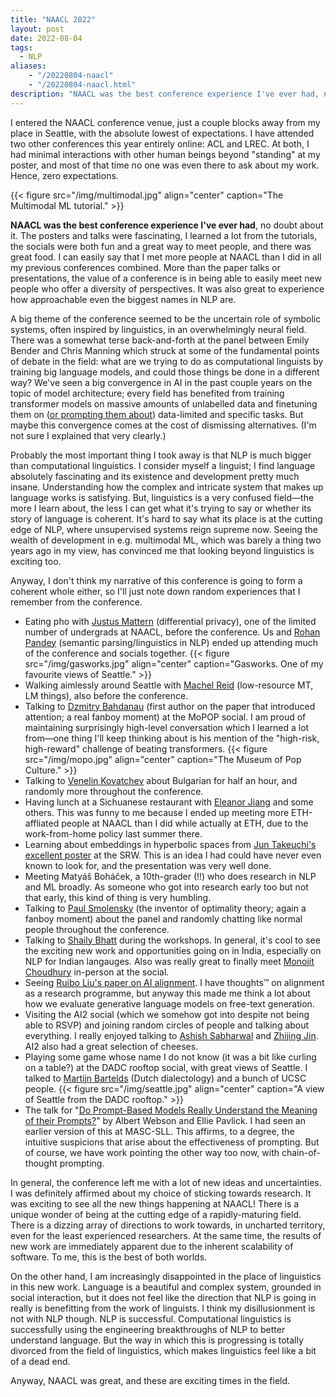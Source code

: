 ```yaml
---
title: "NAACL 2022"
layout: post
date: 2022-08-04
tags:
  - NLP
aliases:
    - "/20220804-naacl"
    - "/20220804-naacl.html"
description: "NAACL was the best conference experience I've ever had, no doubt about it."
---
```


I entered the NAACL conference venue, just a couple blocks away from my
place in Seattle, with the absolute lowest of expectations. I have
attended two other conferences this year entirely online: ACL and LREC.
At both, I had minimal interactions with other human beings beyond
"standing" at my poster, and most of that time no one was even there to
ask about my work. Hence, zero expectations.

{{< figure src="/img/multimodal.jpg" align="center" caption="The Multimodal ML tutorial." >}}

**NAACL was the best conference experience I've ever had**, no doubt
about it. The posters and talks were fascinating, I learned a lot from
the tutorials, the socials were both fun and a great way to meet people,
and there was great food. I can easily say that I met more people at
NAACL than I did in all my previous conferences combined. More than the
paper talks or presentations, the value of a conference is in being able
to easily meet new people who offer a diversity of perspectives. It was
also great to experience how approachable even the biggest names in NLP
are.

A big theme of the conference seemed to be the uncertain role of
symbolic systems, often inspired by linguistics, in an overwhelmingly
neural field. There was a somewhat terse back-and-forth at the panel
between Emily Bender and Chris Manning which struck at some of the
fundamental points of debate in the field: what are we trying to do as
computational linguists by training big language models, and could those
things be done in a different way? We've seen a big convergence in AI in
the past couple years on the topic of model architecture; every field
has benefited from training transformer models on massive amounts of
unlabelled data and finetuning them on ([or prompting them
about](https://arxiv.org/abs/2205.11916)) data-limited and specific
tasks. But maybe this convergence comes at the cost of dismissing
alternatives. (I'm not sure I explained that very clearly.)

Probably the most important thing I took away is that NLP is much bigger
than computational linguistics. I consider myself a linguist; I find
language absolutely fascinating and its existence and development pretty
much insane. Understanding how the complex and intricate system that
makes up language works is satisfying. But, linguistics is a very
confused field—the more I learn about, the less I can get what it's
trying to say or whether its story of language is coherent. It's hard to
say what its place is at the cutting edge of NLP, where unsupervised
systems reign supreme now. Seeing the wealth of development in e.g.
multimodal ML, which was barely a thing two years ago in my view, has
convinced me that looking beyond linguistics is exciting too.

Anyway, I don't think my narrative of this conference is going to form a
coherent whole either, so I'll just note down random experiences that I
remember from the conference.

-   Eating pho with [Justus Mattern](https://justusmattern.github.io)
    (differential privacy), one of the limited number of undergrads at
    NAACL, before the conference. Us and [Rohan
    Pandey](https://rpandey.tech) (semantic parsing/linguistics in NLP)
    ended up attending much of the conference and socials together.
    {{< figure src="/img/gasworks.jpg" align="center" caption="Gasworks. One of my favourite views of Seattle." >}}
-   Walking aimlessly around Seattle with [Machel
    Reid](https://machelreid.github.io) (low-resource MT, LM things),
    also before the conference.
-   Talking to [Dzmitry Bahdanau](http://rizar.github.io) (first author
    on the paper that introduced attention; a real fanboy moment) at the
    MoPOP social. I am proud of maintaining surprisingly high-level
    conversation which I learned a lot from—one thing I'll keep thinking
    about is his mention of the "high-risk, high-reward" challenge of
    beating transformers.
    {{< figure src="/img/mopo.jpg" align="center" caption="The Museum of Pop Culture." >}}
-   Talking to [Venelin Kovatchev](http://vkovatchev.com) about
    Bulgarian for half an hour, and randomly more throughout the
    conference.
-   Having lunch at a Sichuanese restaurant with [Eleanor
    Jiang](https://www.elejiang.me) and some others. This was funny to
    me because I ended up meeting more ETH-affliated people at NAACL
    than I did while actually at ETH, due to the work-from-home policy
    last summer there.
-   Learning about embeddings in hyperbolic spaces from [Jun Takeuchi's
    excellent poster](https://aclanthology.org/2022.naacl-srw.27/) at
    the SRW. This is an idea I had could have never even known to look
    for, and the presentation was very well done.
-   Meeting Matyáš Boháček, a 10th-grader (!!) who does research in NLP
    and ML broadly. As someone who got into research early too but not
    that early, this kind of thing is very humbling.
-   Talking to [Paul
    Smolensky](https://en.wikipedia.org/wiki/Paul_Smolensky) (the
    inventor of optimality theory; again a fanboy moment) about the
    panel and randomly chatting like normal people throughout the
    conference.
-   Talking to [Shaily
    Bhatt](https://sites.google.com/view/shailybhatt/) during the
    workshops. In general, it's cool to see the exciting new work and
    opportunities going on in India, especially on NLP for Indian
    langauges. Also was really great to finally meet [Monojit
    Choudhury](https://www.microsoft.com/en-us/research/people/monojitc/)
    in-person at the social.
-   Seeing [Ruibo Liu's paper on AI
    alignment](https://aclanthology.org/2022.findings-naacl.18/). I have
    thoughts™ on alignment as a research programme, but anyway this made
    me think a lot about how we evaluate generative language models on
    free-text generation.
-   Visiting the AI2 social (which we somehow got into despite not being
    able to RSVP) and joining random circles of people and talking about
    everything. I really enjoyed talking to [Ashish
    Sabharwal](https://allenai.org/team/ashishs) and [Zhijing
    Jin](https://zhijing-jin.com/fantasy). AI2 also had a great
    selection of cheeses.
-   Playing some game whose name I do not know (it was a bit like
    curling on a table?) at the DADC rooftop social, with great views of
    Seattle. I talked to [Martijn Bartelds](https://martijnbartelds.nl)
    (Dutch dialectology) and a bunch of UCSC people.
    {{< figure src="/img/seattle.jpg" align="center" caption="A view of Seattle from the DADC rooftop." >}}
-   The talk for "[Do Prompt-Based Models Really Understand the Meaning
    of their Prompts?](https://arxiv.org/abs/2109.01247)" by Albert
    Webson and Ellie Pavlick. I had seen an earlier version of this at
    MASC-SLL. This affirms, to a degree, the intuitive suspicions that
    arise about the effectiveness of prompting. But of course, we have
    work pointing the other way too now, with chain-of-thought
    prompting.

In general, the conference left me with a lot of new ideas and
uncertainties. I was definitely affirmed about my choice of sticking
towards research. It was exciting to see all the new things happening at
NAACL! There is a unique wonder of being at the cutting edge of a
rapidly-maturing field. There is a dizzing array of directions to work
towards, in uncharted territory, even for the least experienced
researchers. At the same time, the results of new work are immediately
apparent due to the inherent scalability of software. To me, this is the
best of both worlds.

On the other hand, I am increasingly disappointed in the place of
linguistics in this new work. Language is a beautiful and complex
system, grounded in social interaction, but it does not feel like the
direction that NLP is going in really is benefitting from the work of
linguists. I think my disillusionment is not with NLP though. NLP is
successful. Computational linguistics is successfully using the
engineering breakthroughs of NLP to better understand language. But the
way in which this is progressing is totally divorced from the field of
linguistics, which makes linguistics feel like a bit of a dead end.

Anyway, NAACL was great, and these are exciting times in the field.